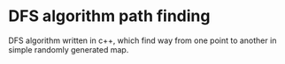 # DFS algorithm path finding

DFS algorithm written in c++, which find way from one point to another in simple randomly generated map.